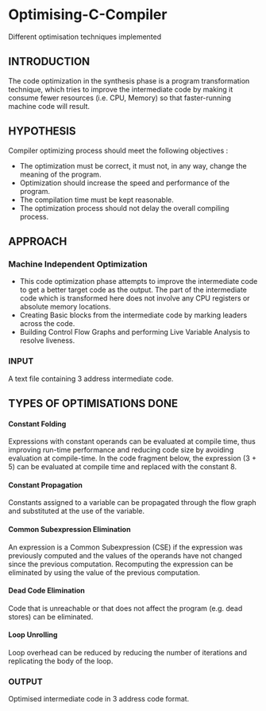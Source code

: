 # Optimising-C-Compiler
Different optimisation techniques implemented

## INTRODUCTION
The code optimization in the synthesis phase is a program transformation technique, which tries to improve the intermediate code by making it consume fewer resources (i.e. CPU, Memory) so that faster-running machine code will result. 
## HYPOTHESIS
Compiler optimizing process should meet the following objectives :
* The optimization must be correct, it must not, in any way, change the meaning of the program.
* Optimization should increase the speed and performance of the program.
* The compilation time must be kept reasonable.
* The optimization process should not delay the overall compiling process.
## APPROACH

### Machine Independent Optimization 
* This code optimization phase attempts to improve the intermediate code to get a better target code as the output. The part of the intermediate code which is transformed here does not involve any CPU registers or absolute memory locations.
* Creating Basic blocks from the intermediate code by marking leaders across the code.
* Building Control Flow Graphs and performing Live Variable Analysis to resolve liveness.


### INPUT
A text file containing 3 address intermediate code.
## TYPES OF OPTIMISATIONS DONE
#### Constant Folding
Expressions with constant operands can be evaluated at compile time, thus improving run-time performance and reducing code size by avoiding evaluation at compile-time. In the code fragment below, the expression (3 + 5) can be evaluated at compile time and replaced with the constant 8.
#### Constant Propagation
Constants assigned to a variable can be propagated through the flow graph and substituted at the use of the variable.
#### Common Subexpression Elimination
An expression is a Common Subexpression (CSE) if the expression was previously computed and the values of the operands have not changed since the previous computation. Recomputing the expression can be eliminated by using the value of the previous computation.
#### Dead Code Elimination
Code that is unreachable or that does not affect the program (e.g. dead stores) can be eliminated.
#### Loop Unrolling
Loop overhead can be reduced by reducing the number of iterations and replicating the body of the loop.

### OUTPUT
Optimised intermediate code in 3 address code format.

